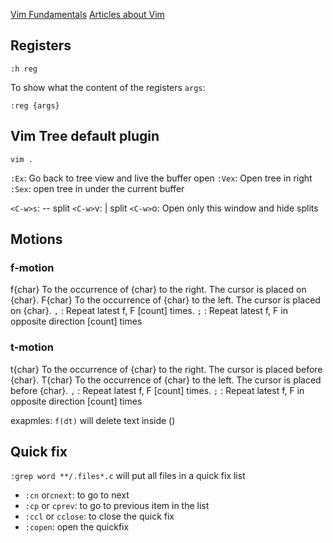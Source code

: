 [Vim Fundamentals](https://theprimeagen.github.io/vim-fundamentals/)
[Articles about Vim](https://www.barbarianmeetscoding.com/boost-your-coding-fu-with-vscode-and-vim/table-of-contents)
## Registers

```
:h reg
```

To show what the content of the registers `args`:

```
:reg {args}
```

## Vim Tree default plugin

```
vim .
```

`:Ex`: Go back to tree view and live the buffer open
`:Vex`: Open tree in right
`:Sex`: open tree in under the current buffer

`<C-w>s`: -- split
`<C-w>`v: | split
`<C-w>`o: Open only this window and hide splits

## Motions

### f-motion

f{char}	 To the occurrence of {char} to the right. The cursor is placed on {char}.
F{char}	 To the occurrence of {char} to the left. The cursor is placed on {char}.
`,` :	Repeat latest f, F [count] times.
`;` :	Repeat latest f, F in opposite direction [count] times 

### t-motion

t{char} To the occurrence of {char} to the right. The cursor is placed before {char}.
T{char}	To the occurrence of {char} to the left. The cursor is placed before {char}.
`,` :	Repeat latest f, F [count] times.
`;` :	Repeat latest f, F in opposite direction [count] times 

exapmles:
`f(dt)` will delete text inside ()


## Quick fix

`:grep word **/.files*.c` will put all files in a quick fix list

- `:cn` or`cnext`: to go to next
- `:cp` or `cprev`: to go to previous item in the list
- `:ccl` or `cclose`: to close the quick fix
- `:copen`: open the quickfix
